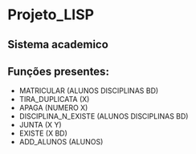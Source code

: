 # Projeto_LISP

## Sistema academico
## Funções presentes:

* MATRICULAR (ALUNOS DISCIPLINAS BD) 
* TIRA_DUPLICATA (X)
* APAGA (NUMERO X)
* DISCIPLINA_N_EXISTE (ALUNOS DISCIPLINAS BD)
* JUNTA (X Y)    
* EXISTE (X BD)
* ADD_ALUNOS (ALUNOS)
